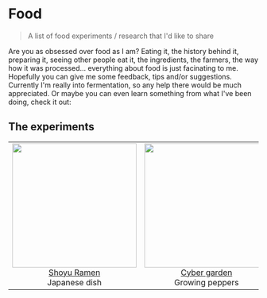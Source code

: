 # Food

> A list of food experiments / research that I'd like to share

Are you as obsessed over food as I am? Eating it, the history behind it, preparing it, seeing other people eat it, the ingredients, the farmers, the way how it was processed... everything about food is just facinating to me. Hopefully you can give me some feedback, tips and/or suggestions. Currently I'm really into fermentation, so any help there would be much appreciated. Or maybe you can even learn something from what I've been doing, check it out:

## The experiments

<table>
  <tbody>
    <tr>
      <td align="center">
      <a href="https://github.com/davidvanleeuwen/food/blob/master/ramen/readme.md">
        <img width="250"
        src="https://user-images.githubusercontent.com/238946/28500307-4d960278-6fc6-11e7-89f4-d821ff82aaf5.jpg">
        <br>
        Shoyu Ramen</a>
        <br>
        Japanese dish
      </td>
      <td align="center">
      <a href="https://github.com/davidvanleeuwen/food/tree/master/hot%20sauce/cybergarden">
        <img width="250"
        src="https://user-images.githubusercontent.com/238946/40270696-259e279c-5b92-11e8-896a-3e87ec9765fd.png">
        <br>
        Cyber garden</a>
        <br>
        Growing peppers
      </td>
       <td align="center">
      <a href="https://github.com/davidvanleeuwen/food/tree/master/hacker%20surprise/readme.md">
        <img width="250"
        src="https://user-images.githubusercontent.com/238946/52793082-2d3c3600-306d-11e9-94e3-cb0d68f2b450.png">
        <br>
        Hacker Surprise</a>
        <br>
        Chocolat
      </td>
    </tr>
  <tbody>
</table>
